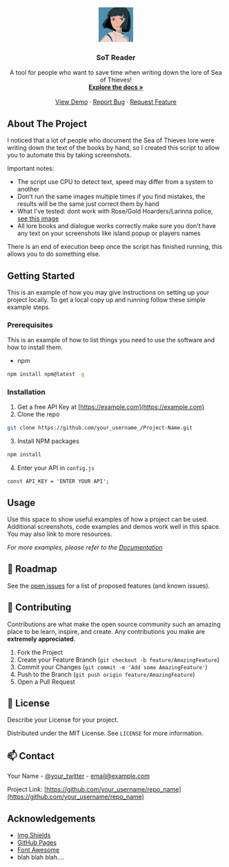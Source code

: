 <!-- PROJECT LOGO -->
<br />
<p align="center">
  <a href="https://github.com/Pexilo">
    <img src="./logo.png" alt="Logo" width="80" height="80">
  </a>

  <h3 align="center">SoT Reader</h3>

  <p align="center">
	A tool for people who want to save time when writing down the lore of Sea of Thieves!<br />
    <a href="https://github.com/roshanlam/ReadMeTemplate/"><strong>Explore the docs »</strong></a>
    <br />
    <br />
    <a href="https://github.com/roshanlam/ReadMeTemplate/">View Demo</a>
    ·
    <a href="https://github.com/roshanlam/ReadMeTemplate/issues">Report Bug</a>
    ·
    <a href="https://github.com/roshanlam/ReadMeTemplate/issues">Request Feature</a>
  </p>
</p>

<!-- ABOUT THE PROJECT -->
## About The Project

I noticed that a lot of people who document the Sea of Thieves lore were writing down the text of the books by hand, so I created this script to allow you to automate this by taking screenshots.

Important notes:
* The script use CPU to detect text, speed may differ from a system to another
* Don't run the same images multiple times if you find mistakes, the results will be the same just correct them by hand
* What I've tested: dont work with Rose/Gold Hoarders/Larinna police, <a href="https://i.imgur.com/hxr7BRB.jpeg">see this image</a>
* All lore books and dialogue works correctly make sure you don't have any text on your screenshots like island popup or players names

There is an end of execution beep once the script has finished running, this allows you to do something else.

<!-- GETTING STARTED -->
## Getting Started

This is an example of how you may give instructions on setting up your project locally.
To get a local copy up and running follow these simple example steps.

### Prerequisites

This is an example of how to list things you need to use the software and how to install them.
* npm
```sh
npm install npm@latest -g
```

### Installation

1. Get a free API Key at [https://example.com](https://example.com)
2. Clone the repo
```sh
git clone https://github.com/your_username_/Project-Name.git
```
3. Install NPM packages
```sh
npm install
```
4. Enter your API in `config.js`
```JS
const API_KEY = 'ENTER YOUR API';
```



<!-- USAGE EXAMPLES -->
## Usage

Use this space to show useful examples of how a project can be used. Additional screenshots, code examples and demos work well in this space. You may also link to more resources.

_For more examples, please refer to the [Documentation](https://example.com)_



<!-- ROADMAP -->
## 🚧 Roadmap

See the [open issues](https://github.com/roshanlam/ReadMeTemplate/issues) for a list of proposed features (and known issues).



<!-- CONTRIBUTING -->
## 🤝 Contributing

Contributions are what make the open source community such an amazing place to be learn, inspire, and create. Any contributions you make are **extremely appreciated**.

1. Fork the Project
2. Create your Feature Branch (`git checkout -b feature/AmazingFeature`)
3. Commit your Changes (`git commit -m 'Add some AmazingFeature'`)
4. Push to the Branch (`git push origin feature/AmazingFeature`)
5. Open a Pull Request



<!-- LICENSE -->
## 📝 License
Describe your License for your project. 

Distributed under the MIT License. See `LICENSE` for more information.



<!-- CONTACT -->
## 📫 Contact

Your Name - [@your_twitter](https://twitter.com/your_username) - email@example.com

Project Link: [https://github.com/your_username/repo_name](https://github.com/your_username/repo_name)



<!-- ACKNOWLEDGEMENTS -->
## Acknowledgements
* [Img Shields](https://shields.io)
* [GitHub Pages](https://pages.github.com)
* [Font Awesome](https://fontawesome.com)
* blah blah blah....





<!-- MARKDOWN LINKS & IMAGES -->
<!-- https://www.markdownguide.org/basic-syntax/#reference-style-links -->
[forks-shield]: https://img.shields.io/github/forks/roshanlam/ReadMeTemplate?style=for-the-badge
[forks-url]: https://github.com/roshanlam/ReadMeTemplate/network/members
[stars-shield]: https://img.shields.io/github/stars/roshanlam/ReadMeTemplate?style=for-the-badge
[stars-url]: https://github.com/roshanlam/ReadMeTemplate/stargazers
[issues-shield]: https://img.shields.io/github/issues/roshanlam/ReadMeTemplate?style=for-the-badge
[issues-url]: https://github.com/roshanlam/ReadMeTemplate/issues
[linkedin-shield]: https://img.shields.io/badge/-LinkedIn-black.svg?style=flat-square&logo=linkedin&colorB=555
[linkedin-url]: https://linkedin.com/in/roshan-lamichhane
